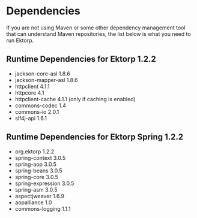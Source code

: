 Dependencies
============
If you are not using Maven or some other dependency management tool that can understand Maven repositories, the list below is what you need to run Ektorp.

Runtime Dependencies for Ektorp 1.2.2
-------------------------------------
* jackson-core-asl 1.8.6
* jackson-mapper-asl 1.8.6
* httpclient 4.1.1
* httpcore 4.1
* httpclient-cache 4.1.1 (only if caching is enabled)
* commons-codec 1.4
* commons-io 2.0.1
* slf4j-api 1.6.1

Runtime Dependencies for Ektorp Spring 1.2.2
--------------------------------------------
* org.ektorp 1.2.2
* spring-context 3.0.5
* spring-aop 3.0.5
* spring-beans 3.0.5
* spring-core 3.0.5
* spring-expression 3.0.5
* spring-asm 3.0.5
* aspectjweaver 1.6.9
* aopalliance 1.0
* commons-logging 1.1.1

